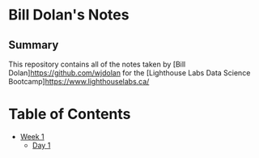 # Bill Dolan's Notes

## Summary

This repository contains all of the notes taken by [Bill Dolan]https://github.com/wjdolan for the [Lighthouse Labs Data Science Bootcamp]https://www.lighthouselabs.ca/

# Table of Contents

* [Week 1](/Week_1)
    * [Day 1](/Week_1/Day_1/)
    

